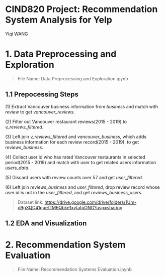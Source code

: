 # CIND820 Project: Recommendation System Analysis for Yelp
Yiqi WANG
# 1. Data Preprocessing and Exploration
> File Name: Data Preprocessing and Exploration.ipynb

## 1.1 Prepocessing Steps

(1) Extract Vancouver business information from *business* and match with *review* to get *vancouver_reviews*. 

(2) Filter out Vancouver restaurant reviews(2015 - 2019) to *v_reviews_filtered*. 

(3) Left join *v_reviews_filtered* and *vancouver_business*, which adds business information for each review record(2015 - 2019), to get *reviews_business*.

(4) Collect user id who has rated Vancouver restaurants in selected period(2015 - 2019) and match with user to get related users information *users_data*.

(5) Discard users with review counts over 57 and get *user_filtered*.

(6) Left join *reviews_business* and *user_filtered*, drop review record whose user id is not in the *user_filtered*, and get *reviews_business_users*.

> Dataset link: https://drive.google.com/drive/folders/1Um-d9gXQC41queTfM6Qbke1xytatpONG?usp=sharing

## 1.2 EDA and Visualization


# 2. Recommendation System Evaluation
> File Name: Recommendation Systems Evaluation.ipynb
